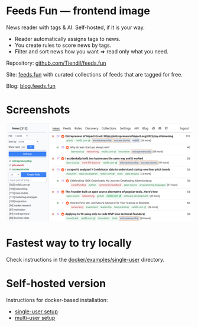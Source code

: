 # Feeds Fun — frontend image

News reader with tags & AI. Self-hosted, if it is your way.

- Reader automatically assigns tags to news.
- You create rules to score news by tags.
- Filter and sort news how you want ⇒ read only what you need.

Repository: [github.com/Tiendil/feeds.fun](https://github.com/Tiendil/feeds.fun)

Site: [feeds.fun](https://feeds.fun) with curated collections of feeds that are tagged for free.

Blog: [blog.feeds.fun](https://blog.feeds.fun)

# Screenshots

![News filtering](../../../docs/images/news-filtering-example.png)

# Fastest way to try locally

Check instructions in the [docker/examples/single-user](../../../docker/examples/single-user) directory.

# Self-hosted version

Instructions for docker-based installation:

- [single-user setup](../../../docker/examples/single-user)
- [multi-user setup](../../../docker/examples/multi-user)

